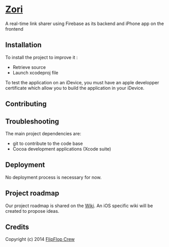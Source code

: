 [Zori](https://shining-fire-3337.firebaseapp.com/)
====

A real-time link sharer using Firebase as its backend and iPhone app on the frontend

## Installation

To install the project to improve it :
- Retrieve source
- Launch xcodeproj file

To test the application on an iDevice, you must have an apple developper certificate which allow you to build the application in your iDevice.
 
## Contributing

## Troubleshooting

The main project dependencies are:
- git to contribute to the code base
- Cocoa development applications (Xcode suite)

## Deployment

No deployment process is necessary for now.

## Project roadmap

Our project roadmap is shared on the [Wiki](https://github.com/FlipFlopWeekly/zori/wiki).
An iOS specific wiki will be created to propose ideas.

## Credits

Copyright (c) 2014 [FlipFlop Crew](https://github.com/FlipFlopWeekly)
